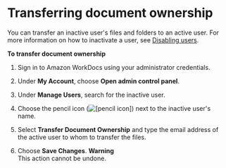 # Transferring document ownership<a name="transfer-docs"></a>

You can transfer an inactive user's files and folders to an active user\. For more information on how to inactivate a user, see [Disabling users](inactive-user.md)\.

**To transfer document ownership**

1. Sign in to Amazon WorkDocs using your administrator credentials\.

1. Under **My Account**, choose **Open admin control panel**\.

1. Under **Manage Users**, search for the inactive user\.

1. Choose the pencil icon \(![\[pencil icon\]](http://docs.aws.amazon.com/workdocs/latest/adminguide/images/pencil_icon.png)\) next to the inactive user's name\. 

1. Select **Transfer Document Ownership** and type the email address of the active user to whom to transfer the files\.

1. Choose **Save Changes**\.
**Warning**  
This action cannot be undone\.